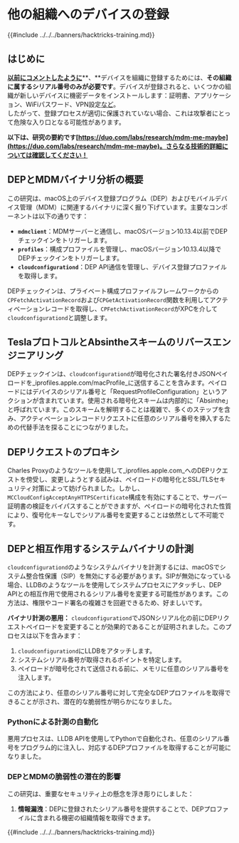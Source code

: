 # 他の組織へのデバイスの登録

{{#include ../../../banners/hacktricks-training.md}}

## はじめに

[**以前にコメントしたように**](./#what-is-mdm-mobile-device-management)**、**デバイスを組織に登録するためには、**その組織に属するシリアル番号のみが必要です**。デバイスが登録されると、いくつかの組織が新しいデバイスに機密データをインストールします：証明書、アプリケーション、WiFiパスワード、VPN設定[など](https://developer.apple.com/enterprise/documentation/Configuration-Profile-Reference.pdf)。\
したがって、登録プロセスが適切に保護されていない場合、これは攻撃者にとって危険な入り口となる可能性があります。

**以下は、研究の要約です[https://duo.com/labs/research/mdm-me-maybe](https://duo.com/labs/research/mdm-me-maybe)。さらなる技術的詳細については確認してください！**

## DEPとMDMバイナリ分析の概要

この研究は、macOS上のデバイス登録プログラム（DEP）およびモバイルデバイス管理（MDM）に関連するバイナリに深く掘り下げています。主要なコンポーネントは以下の通りです：

- **`mdmclient`**：MDMサーバーと通信し、macOSバージョン10.13.4以前でDEPチェックインをトリガーします。
- **`profiles`**：構成プロファイルを管理し、macOSバージョン10.13.4以降でDEPチェックインをトリガーします。
- **`cloudconfigurationd`**：DEP API通信を管理し、デバイス登録プロファイルを取得します。

DEPチェックインは、プライベート構成プロファイルフレームワークからの`CPFetchActivationRecord`および`CPGetActivationRecord`関数を利用してアクティベーションレコードを取得し、`CPFetchActivationRecord`がXPCを介して`cloudconfigurationd`と調整します。

## TeslaプロトコルとAbsintheスキームのリバースエンジニアリング

DEPチェックインは、`cloudconfigurationd`が暗号化された署名付きJSONペイロードを_iprofiles.apple.com/macProfile_に送信することを含みます。ペイロードにはデバイスのシリアル番号と「RequestProfileConfiguration」というアクションが含まれています。使用される暗号化スキームは内部的に「Absinthe」と呼ばれています。このスキームを解明することは複雑で、多くのステップを含み、アクティベーションレコードリクエストに任意のシリアル番号を挿入するための代替手法を探ることにつながりました。

## DEPリクエストのプロキシ

Charles Proxyのようなツールを使用して_iprofiles.apple.com_へのDEPリクエストを傍受し、変更しようとする試みは、ペイロードの暗号化とSSL/TLSセキュリティ対策によって妨げられました。しかし、`MCCloudConfigAcceptAnyHTTPSCertificate`構成を有効にすることで、サーバー証明書の検証をバイパスすることができますが、ペイロードの暗号化された性質により、復号化キーなしでシリアル番号を変更することは依然として不可能です。

## DEPと相互作用するシステムバイナリの計測

`cloudconfigurationd`のようなシステムバイナリを計測するには、macOSでシステム整合性保護（SIP）を無効にする必要があります。SIPが無効になっている場合、LLDBのようなツールを使用してシステムプロセスにアタッチし、DEP APIとの相互作用で使用されるシリアル番号を変更する可能性があります。この方法は、権限やコード署名の複雑さを回避できるため、好ましいです。

**バイナリ計測の悪用：**
`cloudconfigurationd`でJSONシリアル化の前にDEPリクエストペイロードを変更することが効果的であることが証明されました。このプロセスは以下を含みます：

1. `cloudconfigurationd`にLLDBをアタッチします。
2. システムシリアル番号が取得されるポイントを特定します。
3. ペイロードが暗号化されて送信される前に、メモリに任意のシリアル番号を注入します。

この方法により、任意のシリアル番号に対して完全なDEPプロファイルを取得できることが示され、潜在的な脆弱性が明らかになりました。

### Pythonによる計測の自動化

悪用プロセスは、LLDB APIを使用してPythonで自動化され、任意のシリアル番号をプログラム的に注入し、対応するDEPプロファイルを取得することが可能になりました。

### DEPとMDMの脆弱性の潜在的影響

この研究は、重要なセキュリティ上の懸念を浮き彫りにしました：

1. **情報漏洩**：DEPに登録されたシリアル番号を提供することで、DEPプロファイルに含まれる機密の組織情報を取得できます。

{{#include ../../../banners/hacktricks-training.md}}
